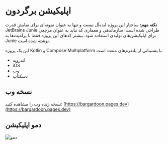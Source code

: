# اپلیکیشن برگردون

**نکته مهم:** ساختار این پروژه ایده‌آل نیست و تنها به عنوان نمونه‌ای برای نمایش قدرت JetBrains Junie طراحی شده است! سازماندهی و معماری کد نباید به عنوان مرجعی برای اپلیکیشن‌های تولیدی استفاده شود. بیشتر کدهای این پروژه فقط با پرامپت‌ها به Junie نوشته شده است.

این یک پروژه Kotlin و Compose Multiplatform با پشتیبانی از پلتفرم‌های متعدد است:
- اندروید
- iOS
- وب
- دسکتاپ

## نسخه وب

نسخه زنده وب را مشاهده کنید: [https://bargardoon.pages.dev](https://bargardoon.pages.dev)

## دمو اپلیکیشن

![دمو](doc/demo4.gif)
